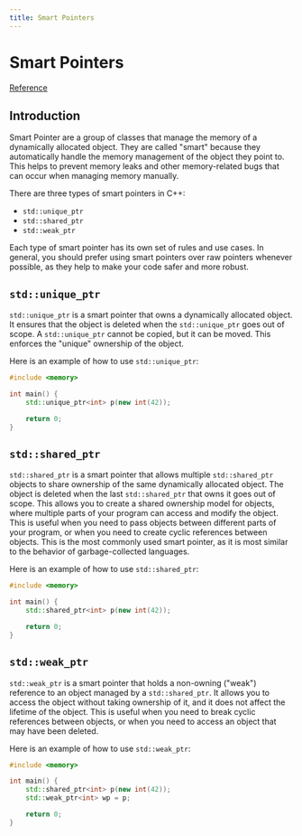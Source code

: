 ```yaml
---
title: Smart Pointers
---
```


# Smart Pointers

[Reference](https://en.cppreference.com/w/cpp/memory)

## Introduction

Smart Pointer are a group of classes that manage the memory of a dynamically allocated object. They are called "smart" because they automatically handle the memory management of the object they point to. This helps to prevent memory leaks and other memory-related bugs that can occur when managing memory manually.

There are three types of smart pointers in C++:

-   `std::unique_ptr`
-   `std::shared_ptr`
-   `std::weak_ptr`

Each type of smart pointer has its own set of rules and use cases. In general, you should prefer using smart pointers over raw pointers whenever possible, as they help to make your code safer and more robust.

## `std::unique_ptr`

`std::unique_ptr` is a smart pointer that owns a dynamically allocated object. It ensures that the object is deleted when the `std::unique_ptr` goes out of scope. A `std::unique_ptr` cannot be copied, but it can be moved. This enforces the "unique" ownership of the object.

Here is an example of how to use `std::unique_ptr`:

```cpp
#include <memory>

int main() {
    std::unique_ptr<int> p(new int(42));

    return 0;
}
```

## `std::shared_ptr`

`std::shared_ptr` is a smart pointer that allows multiple `std::shared_ptr` objects to share ownership of the same dynamically allocated object. The object is deleted when the last `std::shared_ptr` that owns it goes out of scope.
This allows you to create a shared ownership model for objects, where multiple parts of your program can access and modify the object. This is useful when you need to pass objects between different parts of your program, or when you need to create cyclic references between objects. This is the most commonly used smart pointer, as it is most similar to the behavior of garbage-collected languages.

Here is an example of how to use `std::shared_ptr`:

```cpp
#include <memory>

int main() {
    std::shared_ptr<int> p(new int(42));

    return 0;
}
```

## `std::weak_ptr`

`std::weak_ptr` is a smart pointer that holds a non-owning ("weak") reference to an object managed by a `std::shared_ptr`. It allows you to access the object without taking ownership of it, and it does not affect the lifetime of the object. This is useful when you need to break cyclic references between objects, or when you need to access an object that may have been deleted.

Here is an example of how to use `std::weak_ptr`:

```cpp
#include <memory>

int main() {
    std::shared_ptr<int> p(new int(42));
    std::weak_ptr<int> wp = p;

    return 0;
}
```
